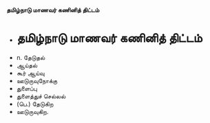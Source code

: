 **தமிழ்நாடு மாணவர் கணினித் திட்டம்**
- # தமிழ்நாடு மாணவர் கணினித் திட்டம்
- n. தேடுதல்
- ஆய்தல்
- கூர் ஆய்வு
- ஊடுருவுநோக்கு
- துளைப்பு
- துளைத்துச் செல்லல்
- (பெ.) தேடுகிற
- ஊடுருவுகிற.

